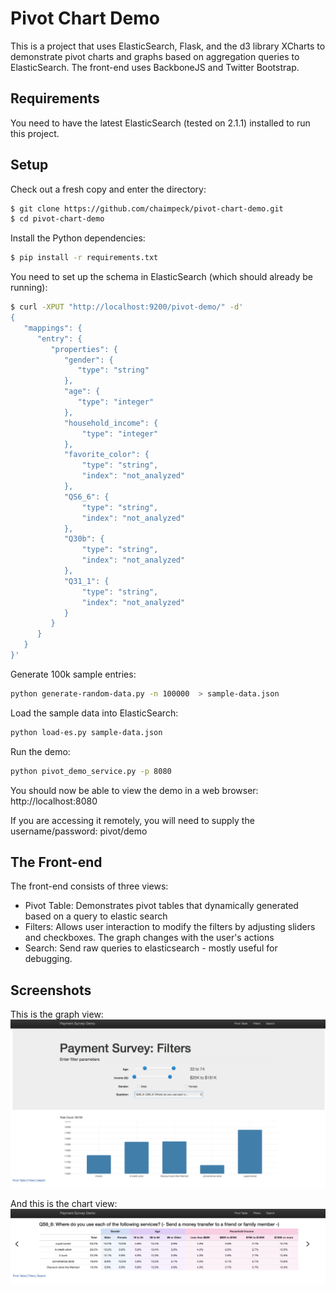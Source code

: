 Pivot Chart Demo
================

This is a project that uses ElasticSearch, Flask, and the d3 library XCharts to demonstrate pivot charts and graphs based on aggregation queries to ElasticSearch. The front-end uses BackboneJS and Twitter Bootstrap.

Requirements
------------

You need to have the latest ElasticSearch (tested on 2.1.1) installed to run this project.

Setup
-----

Check out a fresh copy and enter the directory:
```bash
$ git clone https://github.com/chaimpeck/pivot-chart-demo.git
$ cd pivot-chart-demo
```

Install the Python dependencies:
```bash
$ pip install -r requirements.txt
```

You need to set up the schema in ElasticSearch (which should already be running):
```bash
$ curl -XPUT "http://localhost:9200/pivot-demo/" -d'
{
   "mappings": {
      "entry": {
         "properties": {
            "gender": {
               "type": "string"
            },
            "age": {
               "type": "integer"
            },
            "household_income": {
                "type": "integer"
            },
            "favorite_color": {
                "type": "string",
                "index": "not_analyzed"
            },
            "QS6_6": {
                "type": "string",
                "index": "not_analyzed"
            },
            "Q30b": {
                "type": "string",
                "index": "not_analyzed"
            },
            "Q31_1": {
                "type": "string",
                "index": "not_analyzed"
            }
         }
      }
   }
}'
```

Generate 100k sample entries:
```bash
python generate-random-data.py -n 100000  > sample-data.json
```

Load the sample data into ElasticSearch:
```bash
python load-es.py sample-data.json
```

Run the demo:
```bash
python pivot_demo_service.py -p 8080
```

You should now be able to view the demo in a web browser:
http://localhost:8080

If you are accessing it remotely, you will need to supply the username/password: pivot/demo

The Front-end
-------------

The front-end consists of three views:
* Pivot Table: Demonstrates pivot tables that dynamically generated based on a query to elastic search
* Filters: Allows user interaction to modify the filters by adjusting sliders and checkboxes. The graph changes with the user's actions
* Search: Send raw queries to elasticsearch - mostly useful for debugging.

Screenshots
-----------

This is the graph view:
![Alt text](/screenshots/graph.png?raw=true "Graph")

And this is the chart view:
![Alt text](/screenshots/chart.png?raw=true "Chart")

